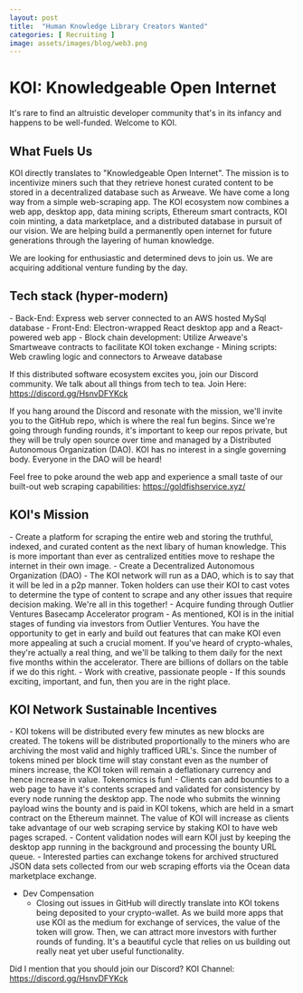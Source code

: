 ```yaml
---
layout: post
title:  "Human Knowledge Library Creators Wanted"
categories: [ Recruiting ]
image: assets/images/blog/web3.png
---
```



<h1>KOI: Knowledgeable Open Internet</h1>

It's rare to find an altruistic developer community that's in its infancy and happens to be well-funded.  Welcome to KOI.

<h2>What Fuels Us</h2>
KOI directly translates to "Knowledgeable Open Internet". The mission is to incentivize miners such that they retrieve honest curated content to be stored in a decentralized database such as Arweave.  We have come a long way from a simple web-scraping app. The KOI ecosystem now combines a web app, desktop app, data mining scripts, Ethereum smart contracts, KOI coin minting, a data marketplace, and a distributed database in pursuit of our vision. We are helping build a permanently open internet for future generations through the layering of human knowledge.

We are looking for enthusiastic and determined devs to join us. We are acquiring additional venture funding by the day.

<h2>Tech stack (hyper-modern)</h2>
  - Back-End:
    Express web server connected to an AWS hosted MySql database
  - Front-End:
    Electron-wrapped React desktop app and a React-powered web app
  - Block chain development:
    Utilize Arweave's Smartweave contracts to facilitate KOI token exchange
  - Mining scripts:
    Web crawling logic and connectors to Arweave database

If this distributed software ecosystem excites you, join our Discord community. We talk about all things from tech to tea.
Join Here: <https://discord.gg/HsnvDFYKck>

If you hang around the Discord and resonate with the mission, we'll invite you to the GitHub repo, which is where the real fun begins. Since we're going through funding rounds, it's important to keep our repos private, but they will be truly open source over time and managed by a Distributed Autonomous Organization (DAO).  KOI has no interest in a single governing body.  Everyone in the DAO will be heard!

Feel free to poke around the web app and experience a small taste of our built-out web scraping capabilities: <https://goldfishservice.xyz/>

<h2>KOI's Mission</h2>
  - Create a platform for scraping the entire web and storing the truthful, indexed, and curated content as the next libary of human knowledge. This is more important than ever as centralized entities move to reshape the internet in their own image.
  - Create a Decentralized Autonomous Organization (DAO)
    - The KOI network will run as a DAO, which is to say that it will be led in a p2p manner.  Token holders can use their KOI to cast votes to determine the type of content to scrape and any other issues that require decision making.  We're all in this together!
  - Acquire funding through Outlier Ventures Basecamp Accelerator program
    - As mentioned, KOI is in the initial stages of funding via investors from Outlier Ventures.  You have the opportunity to get in early and build out features that can make KOI even more appealing at such a crucial moment.  If you've heard of crypto-whales, they're actually a real thing, and we'll be talking to them daily for the next five months within the accelerator.  There are billions of dollars on the table if we do this right.
  - Work with creative, passionate people
  - If this sounds exciting, important, and fun, then you are in the right place.

  <h2>KOI Network Sustainable Incentives</h2>
  - KOI tokens will be distributed every few minutes as new blocks are created.  The tokens will be distributed proportionally to the miners who are archiving the most valid and highly trafficed URL's.  Since the number of tokens mined per block time will stay constant even as the number of miners increase, the KOI token will remain a deflationary currency and hence increase in value.  Tokenomics is fun!
  - Clients can add bounties to a web page to have it's contents scraped and validated for consistency by every node running the desktop app.  The node who submits the winning payload wins the bounty and is paid in KOI tokens, which are held in a smart contract on the Ethereum mainnet.  The value of KOI will increase as clients take advantage of our web scraping service by staking KOI to have web pages scraped.
  - Content validation nodes will earn KOI just by keeping the desktop app running in the background and processing the bounty URL queue.
  - Interested parties can exchange tokens for archived structured JSON data sets collected from our web scraping efforts via the Ocean data marketplace exchange.

- Dev Compensation
  - Closing out issues in GitHub will directly translate into KOI tokens being deposited to your crypto-wallet.  As we build more apps that use KOI as the medium for exchange of services, the value of the token will grow.  Then, we can attract more investors with further rounds of funding.  It's a beautiful cycle that relies on us building out really neat yet uber useful functionality.

Did I mention that you should join our Discord?
KOI Channel: <https://discord.gg/HsnvDFYKck>
